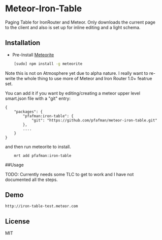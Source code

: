 Meteor-Iron-Table
====================

Paging Table for IronRouter and Meteor.  Only downloads the current page to the client and also is set up for inline editing and a light schema.

## Installation

* Pre-Install [Meteorite](https://github.com/oortcloud/meteorite) 

```sh
    [sudo] npm install -g meteorite
```

Note this is not on Atmosphere yet due to alpha nature.  I really want to re-write the whole thing to use more of Meteor and Iron Router 1.0+ featrue set.

You can add it if you want by editing/creating a meteor upper level smart.json file with a "git" entry:

```
{
    "packages": {
        "pfafman:iron-table": {
            "git": "https://github.com/pfafman/meteor-iron-table.git"
        },
        ....
    }
}
```
and then run meteorite to install.

```
    mrt add pfafman:iron-table
```

##Usage

TODO:  Currently needs some TLC to get to work and I have not documented all the steps.

## Demo

    http://iron-table-test.meteor.com


## License

MIT